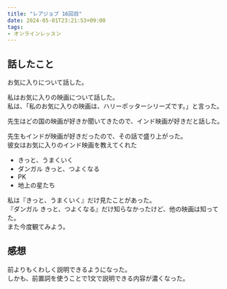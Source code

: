 ```yaml
---
title: "レアジョブ 16回目"
date: 2024-05-01T23:21:53+09:00
tags:
- オンラインレッスン
---
```


## 話したこと

お気に入りについて話した。

私はお気に入りの映画について話した。  
私は、「私のお気に入りの映画は、ハリーポッターシリーズです。」と言った。

先生はどの国の映画が好きか聞いてきたので、インド映画が好きだと話した。

先生もインドが映画が好きだったので、その話で盛り上がった。  
彼女はお気に入りのインド映画を教えてくれた
- きっと、うまくいく
- ダンガル きっと、つよくなる
- PK
- 地上の星たち

私は『きっと、うまくいく』だけ見たことがあった。  
『ダンガル きっと、つよくなる』だけ知らなかったけど、他の映画は知ってた。  
また今度観てみよう。


## 感想

前よりもくわしく説明できるようになった。  
しかも、前置詞を使うことで1文で説明できる内容が濃くなった。
